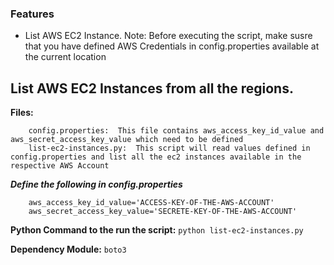 ### Features

-  List AWS EC2 Instance.
Note: Before executing the script, make susre that you have defined AWS Credentials in config.properties available at the current location

List AWS EC2 Instances from all the regions.
-------------

**Files:** 
```
    config.properties:  This file contains aws_access_key_id_value and aws_secret_access_key_value which need to be defined 
    list-ec2-instances.py:  This script will read values defined in config.properties and list all the ec2 instances available in the respective AWS Account
```
***Define the following in config.properties*** 

```
	aws_access_key_id_value='ACCESS-KEY-OF-THE-AWS-ACCOUNT'
	aws_secret_access_key_value='SECRETE-KEY-OF-THE-AWS-ACCOUNT'

```

**Python Command to the run the script:**
`python list-ec2-instances.py`

**Dependency Module:**
`boto3`

